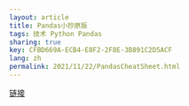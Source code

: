 ```yaml
---
layout: article
title: Pandas小抄原版
tags: 技术 Python Pandas
sharing: true
key: CFBD669A-ECB4-E8F2-2F8E-3B891C2D5ACF
lang: zh
permalink: 2021/11/22/PandasCheatSheet.html
---
```

[链接](https://lijiabo.top/assets/pandas-cheat-sheet.pdf)